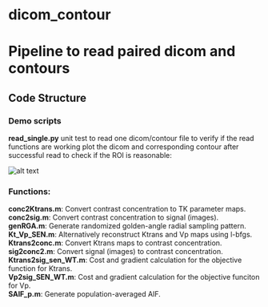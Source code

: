 # dicom_contour
Pipeline to read paired dicom and contours
============================================================

Code Structure
--------------
### Demo scripts
**read_single.py**
unit test to read one dicom/contour file to verify if the read functions are working
plot the dicom and corresponding contour after successful read to check if the ROI is reasonable:

![alt text](https://github.com/eagle13gy/dicom_contour.git/master/single_res.png)



### Functions: 
**conc2Ktrans.m**: 
	Convert contrast concentration to TK parameter maps.  
**conc2sig.m**: 
	Convert contrast concentration to signal (images).  
**genRGA.m**: 
	Generate randomized golden-angle radial sampling pattern.  
**Kt_Vp_SEN.m**: 
	Alternatively reconstruct Ktrans and Vp maps using l-bfgs.  
**Ktrans2conc.m**: 
	Convert Ktrans maps to contrast concentration.  
**sig2conc2.m**: 
	Convert signal (images) to contrast concentration.  
**Ktrans2sig_sen_WT.m**: 
	Cost and gradient calculation for the objective function for Ktrans.  
**Vp2sig_SEN_WT.m**: 
	Cost and gradient calculation for the objective funciton for Vp.  
**SAIF_p.m**: 
	Generate population-averaged AIF.  
